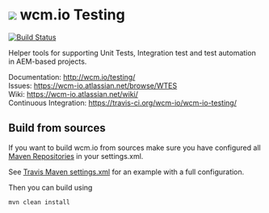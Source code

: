 <img src="http://wcm.io/images/favicon-16@2x.png"/> wcm.io Testing
======
[![Build Status](https://travis-ci.org/wcm-io/wcm-io-testing.png?branch=master)](https://travis-ci.org/wcm-io/wcm-io-testing)

Helper tools for supporting Unit Tests, Integration test and test automation in AEM-based projects.

Documentation: http://wcm.io/testing/<br/>
Issues: https://wcm-io.atlassian.net/browse/WTES<br/>
Wiki: https://wcm-io.atlassian.net/wiki/<br/>
Continuous Integration: https://travis-ci.org/wcm-io/wcm-io-testing/


## Build from sources

If you want to build wcm.io from sources make sure you have configured all [Maven Repositories](http://wcm.io/maven.html) in your settings.xml.

See [Travis Maven settings.xml](https://github.com/wcm-io/wcm-io-testing/blob/master/.travis.maven-settings.xml) for an example with a full configuration.

Then you can build using

```
mvn clean install
```
